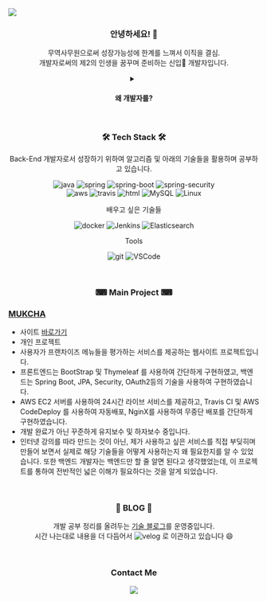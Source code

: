 <img src="https://capsule-render.vercel.app/api?type=transparent&color=auto&height=100&section=header&text=NO EFFORT, NO RESULTS&fontSize=40" />

<h3 align="center">안녕하세요! 👋</h3>

<p align="center">
  무역사무원으로써 성장가능성에 한계를 느껴서 이직을 결심. <br>
  개발자로써의 제2의 인생을 꿈꾸며 준비하는 신입🌱 개발자입니다.
</p>

<details align="center">
  <summary><h4>왜 개발자를?</h4></summary>

  <p>
    일단, 코딩 공부가 재밌었습니다. <br>
    학생 때부터 프로그래밍을 접했었더라면 참 좋았겠지만, 30대가 되서야 프로그래밍을 접하게 되었습니다. <br>
    코딩을 하며 기능을 구현하고 서비스하다보면 많은 문제들을 마주칩니다. <br>
    몇시간이 걸리든 포기하지 않고 고민하고 분석해서 문제를 해결하면, 그때 느끼는 쾌감은 받았던 스트레스의 배는 되는것 같습니다. <br>
    이 직업이라면 즐겁게 오래 일할 수 있을꺼라 생각하여 개발자로 전향하게 되었습니다. <br>
    <br>
    저는 앞으로의 시대에서는 본인의 기술력이 있어야 살아남는 시대가 될것이라고 생각합니다. <br>
    저는 나이에 상관없이 변화를 두려워 하지않고 꾸준히 학습하여 본인의 스킬을 계속 향상시킬 수 있는 개발자가 되고 싶습니다.
  </p>
</details>

<br>
<h3 align="center">🛠 Tech Stack 🛠</h3>

<p align="center"> 
  Back-End 개발자로서 성장하기 위하여 알고리즘 및 아래의 기술들을 활용하며 공부하고 있습니다.
</p>

<p align="center">
  <img alt="java" src="https://img.shields.io/badge/-Java-007396?style=for-the-badge&logo=java&logoColor=white" />
  <img alt="spring" src="https://img.shields.io/badge/-Spring-6DB33F?style=for-the-badge&logo=spring&logoColor=white" />
  <img alt="spring-boot" src="https://img.shields.io/badge/-SpringBoot-6DB33F?style=for-the-badge&logo=springboot&logoColor=white" />
  <img alt="spring-security" src="https://img.shields.io/badge/-SpringSecurity-6DB33F?style=for-the-badge&logo=springsecurity&logoColor=white" />
  <br>
  <img alt="aws" src="https://img.shields.io/badge/-AWS-232F3E?style=for-the-badge&logo=amazonaws&logoColor=white" />
  <img alt="travis" src="https://img.shields.io/badge/-TravisCI-3EAAAF?style=for-the-badge&logo=travisci&logoColor=white" />
  <img alt="html" src="https://img.shields.io/badge/-HTML5-E34F26?style=for-the-badge&logo=html5&logoColor=white" />
  <img alt="MySQL" src="https://img.shields.io/badge/-MySQL-4479A1?style=for-the-badge&logo=MySQL&logoColor=white" />
  <img alt="Linux" src="https://img.shields.io/badge/-Linux-FCC624?style=for-the-badge&logo=Linux&logoColor=white" />
</p>

<p align="center"> 배우고 싶은 기술들 </p>

<p align="center">
  <img alt="docker" src="https://img.shields.io/badge/-Docker-2496ED?style=for-the-badge&logo=docker&logoColor=white" />
  <img alt="Jenkins" src="https://img.shields.io/badge/-Jenkins-D24939?style=for-the-badge&logo=Jenkins&logoColor=white" />
  <img alt="Elasticsearch" src="https://img.shields.io/badge/-Elasticsearch-005571?style=for-the-badge&logo=Elasticsearch&logoColor=white" />
</p>

<p align="center"> Tools </p>
<p align="center">
  <img alt="git" src="https://img.shields.io/badge/-Git-F05032?style=for-the-badge&logo=git&logoColor=white" />
  <img alt="VSCode" src="https://img.shields.io/badge/-VSCode-007ACC?style=for-the-badge&logo=VisualStudioCode&logoColor=white" />
</p>


<br>
<h3 align="center">⌨ Main Project ⌨</h3>

### **[MUKCHA](https://github.com/Bluewind8791/mukcha)**

- 사이트 [바로가기](http://ec2-3-39-16-219.ap-northeast-2.compute.amazonaws.com/)
- 개인 프로젝트
- 사용자가 프랜차이즈 메뉴들을 평가하는 서비스를 제공하는 웹사이트 프로젝트입니다.
- 프론트엔드는 BootStrap 및 Thymeleaf 를 사용하여 간단하게 구현하였고, 백엔드는 Spring Boot, JPA, Security, OAuth2등의 기술을 사용하여 구현하였습니다.
- AWS EC2 서버를 사용하여 24시간 라이브 서비스를 제공하고, Travis CI 및 AWS CodeDeploy 를 사용하여 자동배포, NginX를 사용하여 무중단 배포를 간단하게 구현하였습니다.
- 개발 완료가 아닌 꾸준하게 유지보수 및 하자보수 중입니다.
- 인터넷 강의를 따라 만드는 것이 아닌, 제가 사용하고 싶은 서비스를 직접 부딪히며 만들어 보면서 실제로 해당 기술들을 어떻게 사용하는지 왜 필요한지를 알 수 있었습니다. 또한 백엔드 개발자는 백엔드만 할 줄 알면 된다고 생각했었는데, 이 프로젝트를 통하여 전반적인 넓은 이해가 필요하다는 것을 알게 되었습니다.

<br>
<h3 align="center">📖 BLOG 📖</h3>

<p align="center">
  개발 공부 정리를 올려두는 <a href="https://bluewind8791.github.io">기술 블로그</a>를 운영중입니다.
  <br>
  시간 나는대로 내용을 더 다듬어서 <img alt="velog" src="https://img.shields.io/badge/-Velog-20C997?style=flat-square&logo=velog&logoColor=white" /> 로 이관하고 있습니다 😄
</p>

<br>
<h3 align="center">Contact Me</h3>

<p align="center">
<!--   <img alt="velog" src="https://img.shields.io/badge/-Velog-20C997?style=for-the-badge&logo=velog&logoColor=white" /> -->
  <a href="mailto:bluewind@kakao.com"><img src="https://img.shields.io/badge/-MAIL-d14836?style=for-the-badge&logo=Gmail&logoColor=white&link=bluewind@kakao.com"/></a>
</p>

<!-- [![Anurag's GitHub stats](https://github-readme-stats.vercel.app/api?username=Bluewind8791&count_private=true&show_icons=true&theme=tokyonight)](https://github.com/anuraghazra/github-readme-stats) -->
